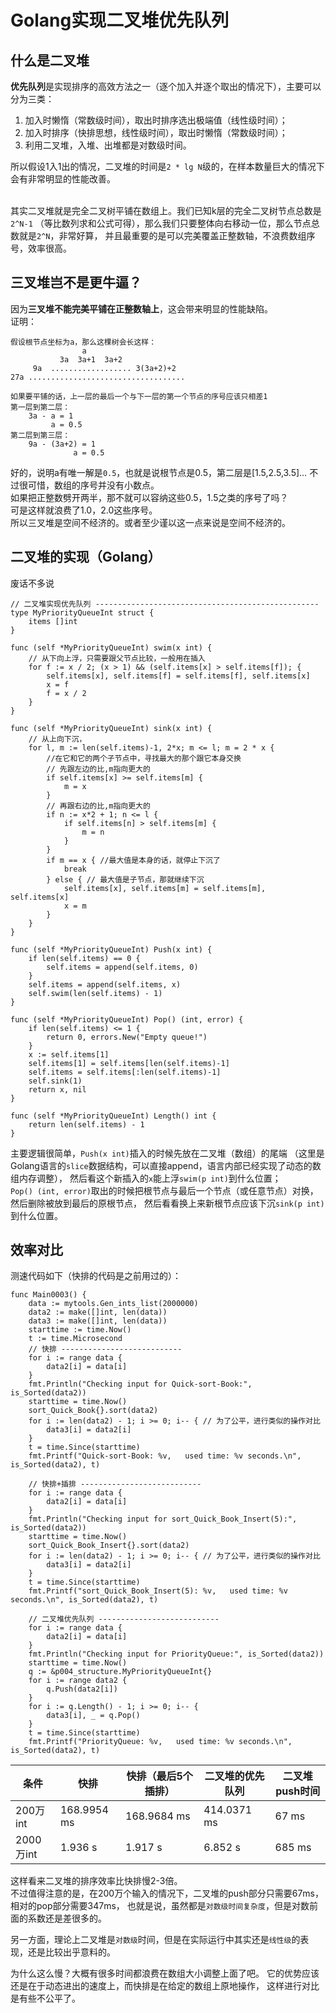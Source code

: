 # Golang实现二叉堆优先队列

## 什么是二叉堆

**优先队列**是实现排序的高效方法之一（逐个加入并逐个取出的情况下），主要可以分为三类：

1. 加入时懒惰（常数级时间），取出时排序选出极端值（线性级时间）；
2. 加入时排序（快排思想，线性级时间），取出时懒惰（常数级时间）；
3. 利用二叉堆，入堆、出堆都是对数级时间。

所以假设1入1出的情况，二叉堆的时间是`2 * lg N`级的，在样本数量巨大的情况下会有非常明显的性能改善。  
<br>

其实二叉堆就是完全二叉树平铺在数组上。我们已知k层的完全二叉树节点总数是`2^N-1`
（等比数列求和公式可得），那么我们只要整体向右移动一位，那么节点总数就是`2^N`，非常好算，
并且最重要的是可以完美覆盖正整数轴，不浪费数组序号，效率很高。






## 三叉堆岂不是更牛逼？

因为**三叉堆不能完美平铺在正整数轴上**，这会带来明显的性能缺陷。  
证明：  
```
假设根节点坐标为a，那么这棵树会长这样：
                a
           3a  3a+1  3a+2
     9a  .................. 3(3a+2)+2
27a ...................................         

如果要平铺的话，上一层的最后一个与下一层的第一个节点的序号应该只相差1
第一层到第二层：   
    3a - a = 1
         a = 0.5
第二层到第三层：
    9a - (3a+2) = 1
              a = 0.5

```
好的，说明a有唯一解是`0.5`，也就是说根节点是0.5，第二层是\[1.5,2.5,3.5\]…
不过很可惜，数组的序号并没有小数点。  
如果把正整数劈开两半，那不就可以容纳这些0.5，1.5之类的序号了吗？  
可是这样就浪费了1.0，2.0这些序号。  
所以三叉堆是空间不经济的。或者至少谨以这一点来说是空间不经济的。





## 二叉堆的实现（Golang）

废话不多说

```golang
// 二叉堆实现优先队列 --------------------------------------------------
type MyPriorityQueueInt struct {
	items []int
}

func (self *MyPriorityQueueInt) swim(x int) {
	// 从下向上浮，只需要跟父节点比较，一般用在插入
	for f := x / 2; (x > 1) && (self.items[x] > self.items[f]); {
		self.items[x], self.items[f] = self.items[f], self.items[x]
		x = f
		f = x / 2
	}
}

func (self *MyPriorityQueueInt) sink(x int) {
	// 从上向下沉，
	for l, m := len(self.items)-1, 2*x; m <= l; m = 2 * x {
		//在它和它的两个子节点中，寻找最大的那个跟它本身交换
		// 先跟左边的比,m指向更大的
		if self.items[x] >= self.items[m] {
			m = x
		}
		// 再跟右边的比,m指向更大的
		if n := x*2 + 1; n <= l {
			if self.items[n] > self.items[m] {
				m = n
			}
		}
		if m == x { //最大值是本身的话，就停止下沉了
			break
		} else { // 最大值是子节点，那就继续下沉
			self.items[x], self.items[m] = self.items[m], self.items[x]
			x = m
		}
	}
}

func (self *MyPriorityQueueInt) Push(x int) {
	if len(self.items) == 0 {
		self.items = append(self.items, 0)
	}
	self.items = append(self.items, x)
	self.swim(len(self.items) - 1)
}

func (self *MyPriorityQueueInt) Pop() (int, error) {
	if len(self.items) <= 1 {
		return 0, errors.New("Empty queue!")
	}
	x := self.items[1]
	self.items[1] = self.items[len(self.items)-1]
	self.items = self.items[:len(self.items)-1]
	self.sink(1)
	return x, nil
}

func (self *MyPriorityQueueInt) Length() int {
	return len(self.items) - 1
}
```
主要逻辑很简单，`Push(x int)`插入的时候先放在二叉堆（数组）的尾端
（这里是Golang语言的`slice`数据结构，可以直接append，语言内部已经实现了动态的数组内存调整），
然后看这个新插入的`x`能上浮`swim(p int)`到什么位置；  
`Pop() (int, error)`取出的时候把根节点与最后一个节点（或任意节点）对换，然后删除被放到最后的原根节点，
然后看看换上来新根节点应该下沉`sink(p int)`到什么位置。







## 效率对比

测速代码如下（快排的代码是之前用过的）：
```golang
func Main0003() {
	data := mytools.Gen_ints_list(2000000)
	data2 := make([]int, len(data))
	data3 := make([]int, len(data))
	starttime := time.Now()
	t := time.Microsecond
	// 快排 ---------------------------
	for i := range data {
		data2[i] = data[i]
	}
	fmt.Println("Checking input for Quick-sort-Book:", is_Sorted(data2))
	starttime = time.Now()
	sort_Quick_Book{}.sort(data2)
	for i := len(data2) - 1; i >= 0; i-- { // 为了公平，进行类似的操作对比
		data3[i] = data2[i]
	}
	t = time.Since(starttime)
	fmt.Printf("Quick-sort-Book: %v,   used time: %v seconds.\n", is_Sorted(data2), t)
	
	// 快排+插排 ---------------------------
	for i := range data {
		data2[i] = data[i]
	}
	fmt.Println("Checking input for sort_Quick_Book_Insert(5):", is_Sorted(data2))
	starttime = time.Now()
	sort_Quick_Book_Insert{}.sort(data2)
	for i := len(data2) - 1; i >= 0; i-- { // 为了公平，进行类似的操作对比
		data3[i] = data2[i]
	}
	t = time.Since(starttime)
	fmt.Printf("sort_Quick_Book_Insert(5): %v,   used time: %v seconds.\n", is_Sorted(data2), t)
	
	// 二叉堆优先队列 ---------------------------
	for i := range data {
		data2[i] = data[i]
	}
	fmt.Println("Checking input for PriorityQueue:", is_Sorted(data2))
	starttime = time.Now()
	q := &p004_structure.MyPriorityQueueInt{}
	for i := range data2 {
		q.Push(data2[i])
	}	
	for i := q.Length() - 1; i >= 0; i-- {
		data3[i], _ = q.Pop()
	}
	t = time.Since(starttime)
	fmt.Printf("PriorityQueue: %v,   used time: %v seconds.\n", is_Sorted(data2), t)
```


 | 条件         | 快排           | 快排（最后5个插排）   | 二叉堆的优先队列   | 二叉堆push时间 |
 | ---         | ---             | ---     |---     | --- |
 | 200万int   | 168.9954 ms     |  168.9684 ms   |   414.0371 ms     |  67 ms|
 | 2000万int   | 1.936 s     |  1.917 s   |   6.852 s     | 685 ms |
 
这样看来二叉堆的排序效率比快排慢2-3倍。  
不过值得注意的是，在200万个输入的情况下，二叉堆的push部分只需要67ms，相对的pop部分需要347ms，
也就是说，虽然都是`对数级时间复杂度`，但是对数前面的系数还是差很多的。  

另一方面，理论上二叉堆是`对数级`时间，但是在实际运行中其实还是`线性级`的表现，还是比较出乎意料的。  

为什么这么慢？大概有很多时间都浪费在数组大小调整上面了吧。
它的优势应该还是在于动态进出的速度上，而快排是在给定的数组上原地操作，
这样进行对比是有些不公平了。